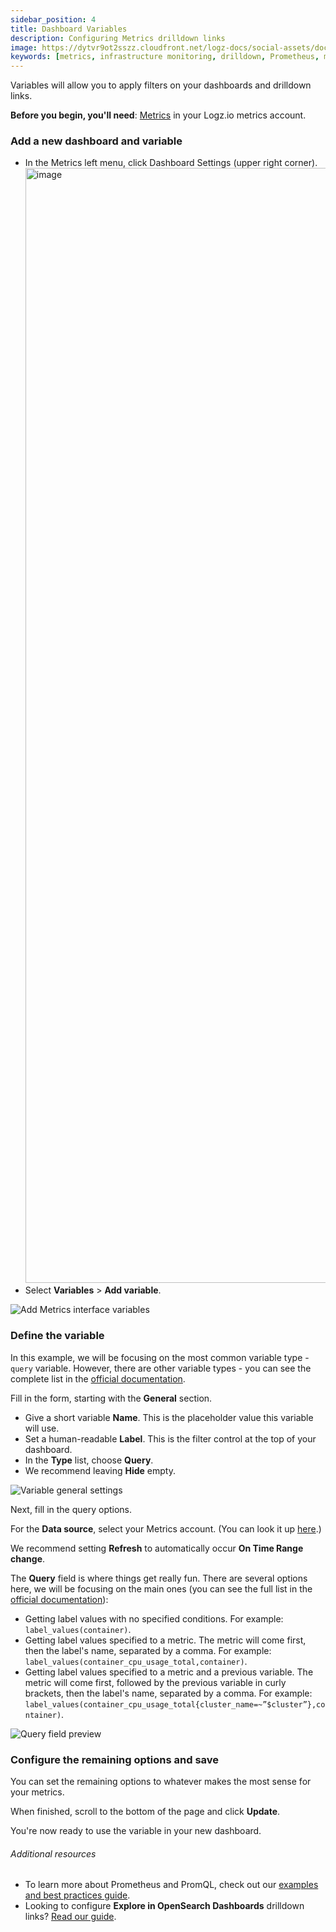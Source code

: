 ```yaml
---
sidebar_position: 4
title: Dashboard Variables
description: Configuring Metrics drilldown links
image: https://dytvr9ot2sszz.cloudfront.net/logz-docs/social-assets/docs-social.jpg
keywords: [metrics, infrastructure monitoring, drilldown, Prometheus, monitoring, dashboard, observability, logz.io]
---
```


Variables will allow you to apply filters on your dashboards and drilldown links.


**Before you begin, you'll need**:
[Metrics](https://app.logz.io/#/dashboard/metrics/) in your Logz.io metrics account.


### Add a new dashboard and variable

* In the Metrics left menu, click <i class="fas fa-plus"></i> Dashboard Settings (upper right corner).
  <img width="1784" alt="image" src="https://github.com/logzio/documentation/assets/96846742/e4ac5996-0904-45a4-ac55-780baa7c2a06">
* Select **Variables** > **Add variable**.

![Add Metrics interface variables](https://dytvr9ot2sszz.cloudfront.net/logz-docs/grafana/metrics-variables.png)

### Define the variable

In this example, we will be focusing on the most common variable type - `query` variable. However, there are other variable types - you can see the complete list in the [official documentation](https://grafana.com/docs/grafana/latest/variables/variable-types/).


Fill in the form, starting with the **General** section.

* Give a short variable **Name**. This is the placeholder value this variable will use.
* Set a human-readable **Label**. This is the filter control at the top of your dashboard.
* In the **Type** list, choose **Query**.
* We recommend leaving **Hide** empty.

![Variable general settings](https://dytvr9ot2sszz.cloudfront.net/logz-docs/grafana/variables-edit-containername.png)


Next, fill in the query options.

For the **Data source**, select your Metrics account. (You can look it up [here](https://app.logz.io/#/dashboard/settings/manage-accounts).)

We recommend setting **Refresh** to automatically occur **On Time Range change**.

The **Query** field is where things get really fun. There are several options here, we will be focusing on the main ones (you can see the full list in the [official documentation](https://grafana.com/docs/grafana/latest/datasources/prometheus/#query-variable)):

* Getting label values with no specified conditions. For example: `label_values(container)`.
* Getting label values specified to a metric. The metric will come first, then the label's name, separated by a comma. For example: `label_values(container_cpu_usage_total,container)`.
* Getting label values specified to a metric and a previous variable. The metric will come first, followed by the previous variable in curly brackets, then the label's name, separated by a comma. For example: `label_values(container_cpu_usage_total{cluster_name=~”$cluster”},container)`.

![Query field preview](https://dytvr9ot2sszz.cloudfront.net/logz-docs/grafana/metricspreview-of-variables.png)


### Configure the remaining options and save

You can set the remaining options to whatever makes the most sense for your metrics.

When finished, scroll to the bottom of the page and click **Update**.

You're now ready to use the variable in your new dashboard.

###### Additional resources

* To learn more about Prometheus and PromQL, check out our [examples and best practices guide](https://docs.logz.io/docs/user-guide/infrastructure-monitoring/introduction-to-prometheus/promql-query/). 
* Looking to configure **Explore in OpenSearch Dashboards** drilldown links? [Read our guide](https://docs.logz.io/docs/user-guide/infrastructure-monitoring/log-correlations/explore-in-logs-drilldown-links/).
